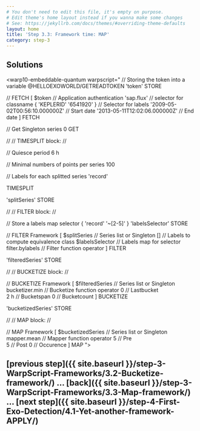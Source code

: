 ```yaml
---
# You don't need to edit this file, it's empty on purpose.
# Edit theme's home layout instead if you wanna make some changes
# See: https://jekyllrb.com/docs/themes/#overriding-theme-defaults
layout: home
title: 'Step 3.3: Framework time: MAP'
category: step-3
---
```


## Solutions

<warp10-embeddable-quantum warpscript="
// Storing the token into a variable
@HELLOEXOWORLD/GETREADTOKEN 'token' STORE 

// FETCH
[ 
    $token                              // Application authentication
    'sap.flux'                          // selector for classname
    { 'KEPLERID' '6541920' }            // Selector for labels
    '2009-05-02T00:56:10.000000Z'       // Start date
    '2013-05-11T12:02:06.000000Z'       // End date
] 
FETCH

// Get Singleton series
0 GET

//
// TIMESPLIT block:
//

// Quiesce period
6 h

// Minimal numbers of points per series 
100

// Labels for each splitted series
'record'

TIMESPLIT

'splitSeries' STORE

//
// FILTER block:
//

// Store a labels map selector
{ 'record' '~[2-5]' } 'labelsSelector' STORE

// FILTER Framework
[
    $splitSeries                    // Series list or Singleton
    []                              // Labels to compute equivalence class
    $labelsSelector                 // Labels map for selector
    filter.bylabels                 // Filter function operator 
]
FILTER

'filteredSeries' STORE

//
// BUCKETIZE block:
//

// BUCKETIZE Framework
[
    $filteredSeries                     // Series list or Singleton
    bucketizer.min                      // Bucketize function operator
    0                                   // Lastbucket 				
    2 h                                 // Bucketspan
    0                                   // Bucketcount
]
BUCKETIZE

'bucketizedSeries' STORE

//
// MAP block:
//

// MAP Framework
[
    $bucketizedSeries                   // Series list or Singleton
    mapper.mean                         // Mapper function operator
    5                                   // Pre               
    5                                   // Post
    0                                   // Occurence
]
MAP
">
</warp10-embeddable-quantum>

## [previous step]({{ site.baseurl }}/step-3-WarpScript-Frameworks/3.2-Bucketize-framework/) ... [back]({{ site.baseurl }}/step-3-WarpScript-Frameworks/3.3-Map-framework/) ... [next step]({{ site.baseurl }}/step-4-First-Exo-Detection/4.1-Yet-another-framework-APPLY/)